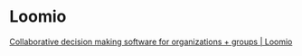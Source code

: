 # Loomio

[Collaborative decision making software for organizations + groups | Loomio](https://www.loomio.com/)